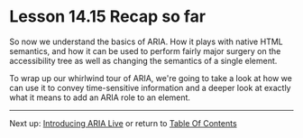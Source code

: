 # Lesson 14.15 Recap so far

So now we understand the basics of ARIA. How it plays with native HTML semantics, and how it can be used to perform fairly major surgery on the accessibility tree as well as changing the semantics of a single element. 

To wrap up our whirlwind tour of ARIA, we're going to take a look at how we can use it to convey time-sensitive information and a deeper look at exactly what it means to add an ARIA role to an element.

- - -
Next up: [Introducing ARIA Live](ND024_Part2_Lesson14_16.md) or return to [Table Of Contents](./ND024_TableOfContents.md)
